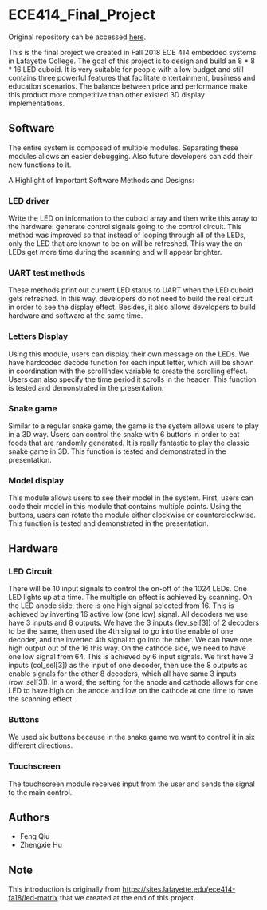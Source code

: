 # ECE414_Final_Project
Original repository can be accessed [here](https://git.lafayette.edu/qiuf/ECE414_Final_Project).

This is the final project we created in Fall 2018 ECE 414 embedded systems in Lafayette College. The goal of this project is to design and build an 8 * 8 * 16 LED cuboid. It is very suitable for people with a low budget and still contains three powerful features that
facilitate entertainment, business and education scenarios. The balance between price and performance make this product more competitive than other existed 3D display
implementations.

## Software
The entire system is composed of multiple modules. Separating these modules allows an easier debugging. Also future developers can add their new functions to it.

A Highlight of Important Software Methods and Designs:

### LED driver
Write the LED on information to the cuboid array and then write this array to the hardware: generate control signals going to the control circuit. This method was improved so that instead of looping through all of the LEDs, only the LED that are known to be on will be refreshed. This way the on LEDs get more time during the scanning and will appear brighter.

### UART test methods
These methods print out current LED status to UART when the LED cuboid gets refreshed. In this way, developers do not need to build the real circuit in order to see the display effect. Besides, it also allows developers to build hardware and software at the same time.

### Letters Display
Using this module, users can display their own message on the LEDs. We have hardcoded decode function for each input letter, which will be shown in coordination with the scrollIndex variable to create the scrolling effect. Users can also specify the time period it scrolls in the header. This function is tested and demonstrated in the presentation.

### Snake game
Similar to a regular snake game, the game is the system allows users to play in a 3D way. Users can control the snake with 6 buttons in order to eat foods that are randomly generated. It is really fantastic to play the classic snake game in 3D. This function is tested and demonstrated in the presentation.

### Model display
This module allows users to see their model in the system. First, users can code their model in this module that contains multiple points. Using the buttons, users can rotate the module either clockwise or counterclockwise. This function is tested and demonstrated in the presentation.

## Hardware

### LED Circuit
There will be 10 input signals to control the on-off of the 1024 LEDs. One LED lights up at a time. The multiple on effect is achieved by scanning.
On the LED anode side, there is one high signal selected from 16. This is achieved by inverting 16 active low (one low) signal.  All decoders we use have 3 inputs and 8 outputs. We have the 3 inputs (lev_sel[3]) of 2 decoders to be the same, then used the 4th signal to go into the enable of one decoder, and the inverted 4th signal to go into the other. We can have one high output out of the 16 this way.
On the cathode side, we need to have one low signal from 64. This is achieved by 6 input signals. We first have 3 inputs (col_sel[3]) as the input of one decoder, then use the 8 outputs as enable signals for the other 8 decoders, which all have same 3 inputs (row_sel[3]).
In a word, the setting for the anode and cathode allows for one LED to have high on the anode and low on the cathode at one time to have the scanning effect.
### Buttons
We used six buttons because in the snake game we want to control it in six different directions.
### Touchscreen
The touchscreen module receives input from the user and sends the signal to the main control.
## Authors
* Feng Qiu
* Zhengxie Hu
## Note
This introduction is originally from https://sites.lafayette.edu/ece414-fa18/led-matrix that we created at the end of this project.
